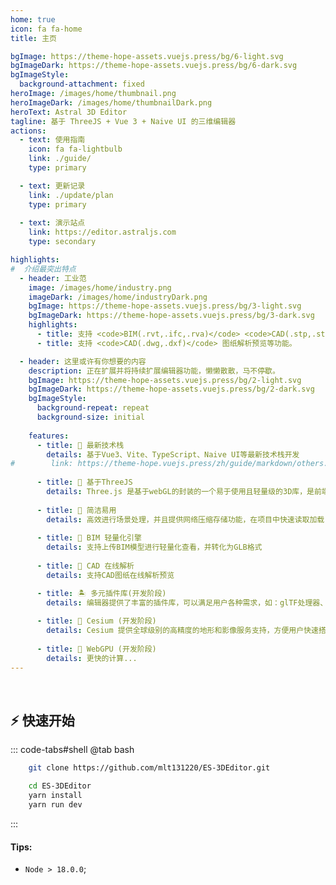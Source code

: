 ```yaml
---
home: true
icon: fa fa-home
title: 主页

bgImage: https://theme-hope-assets.vuejs.press/bg/6-light.svg
bgImageDark: https://theme-hope-assets.vuejs.press/bg/6-dark.svg
bgImageStyle:
  background-attachment: fixed
heroImage: /images/home/thumbnail.png
heroImageDark: /images/home/thumbnailDark.png
heroText: Astral 3D Editor
tagline: 基于 ThreeJS + Vue 3 + Naive UI 的三维编辑器
actions:
  - text: 使用指南
    icon: fa fa-lightbulb
    link: ./guide/
    type: primary

  - text: 更新记录
    link: ./update/plan
    type: primary
    
  - text: 演示站点
    link: https://editor.astraljs.com
    type: secondary

highlights:
#  介绍最突出特点
  - header: 工业范
    image: /images/home/industry.png
    imageDark: /images/home/industryDark.png
    bgImage: https://theme-hope-assets.vuejs.press/bg/3-light.svg
    bgImageDark: https://theme-hope-assets.vuejs.press/bg/3-dark.svg
    highlights:
      - title: 支持 <code>BIM(.rvt,.ifc,.rva)</code> <code>CAD(.stp,.step,.dgn)</code> 等格式工业模型。
      - title: 支持 <code>CAD(.dwg,.dxf)</code> 图纸解析预览等功能。

  - header: 这里或许有你想要的内容
    description: 正在扩展并将持续扩展编辑器功能，懒懒散散，马不停歇。
    bgImage: https://theme-hope-assets.vuejs.press/bg/2-light.svg
    bgImageDark: https://theme-hope-assets.vuejs.press/bg/2-dark.svg
    bgImageStyle:
      background-repeat: repeat
      background-size: initial
      
    features:
      - title: 🍡 最新技术栈
        details: 基于Vue3、Vite、TypeScript、Naive UI等最新技术栈开发
#        link: https://theme-hope.vuejs.press/zh/guide/markdown/others.html#link-check
        
      - title: 🌷 基于ThreeJS
        details: Three.js 是基于webGL的封装的一个易于使用且轻量级的3D库，是前端开发者研发3D绘图的主要工具
        
      - title: 🔅 简洁易用
        details: 高效进行场景处理，并且提供网络压缩存储功能，在项目中快速读取加载
        
      - title: 🚀 BIM 轻量化引擎
        details: 支持上传BIM模型进行轻量化查看，并转化为GLB格式
        
      - title: 🌈 CAD 在线解析
        details: 支持CAD图纸在线解析预览

      - title: 🏝️ 多元插件库(开发阶段)
        details: 编辑器提供了丰富的插件库，可以满足用户各种需求，如：glTF处理器、地形生成器、模型转换器、粒子编辑器等等。
        
      - title: 💊 Cesium (开发阶段)
        details: Cesium 提供全球级别的高精度的地形和影像服务支持，方便用户快速搭建一款零插件的虚拟地球 Web 应用
        
      - title: 🚩 WebGPU (开发阶段)
        details: 更快的计算...
---
```


<br />

## :zap: 快速开始

::: code-tabs#shell
@tab bash

```bash
    git clone https://github.com/mlt131220/ES-3DEditor.git

    cd ES-3DEditor
    yarn install
    yarn run dev
```

:::

#### Tips:

-   `Node > 18.0.0`;
